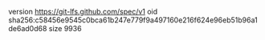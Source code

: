 version https://git-lfs.github.com/spec/v1
oid sha256:c58456e9545c0bca61b247e779f9a497160e216f624e96eb51b96a1de6ad0d68
size 9936
